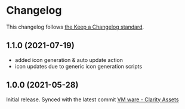 # Changelog

This changelog follows [the Keep a Changelog standard](https://keepachangelog.com).

## 1.1.0 (2021-07-19)
- added icon generation & auto update action
- icon updates due to generic icon generation scripts

## 1.0.0 (2021-05-28)
Initial release.
Synced with the latest commit [VM ware - Clarity Assets](https://github.com/vmware/clarity-assets/commit/24700c06eb13445f48078f16818fa6834275a46c)
